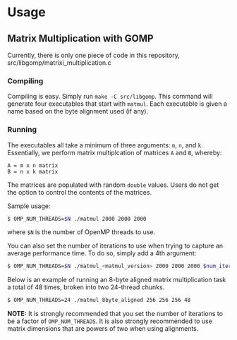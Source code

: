 # Usage

## Matrix Multiplication with GOMP

Currently, there is only one piece of code in this repository, src/libgomp/matrixi\_multiplication.c

### Compiling

Compiling is easy. Simply run `make -C src/libgomp`. This command will generate four executables that start with `matmul`. Each executable is given a name based on the byte alignment used (if any).

### Running

The executables all take a minimum of three arguments: `m`, `n`, and `k`. Essentially, we perform matrix multiplcation of matrices `A` and `B`, whereby:

```
A = m x n matrix
B = n x k matrix
```

The matrices are populated with random `double` values. Users do not get the option to control the contents of the matrices.

Sample usage:

```bash
$ OMP_NUM_THREADS=$N ./matmul 2000 2000 2000
```

where `$N` is the number of OpenMP threads to use.

You can also set the number of iterations to use when trying to capture an average performance time. To do so, simply add a 4th argument:

```bash
$ OMP_NUM_THREADS=$N ./matmul_<matmul_version> 2000 2000 2000 $num_iterations
```

Below is an example of running an 8-byte aligned matrix multiplication task a total of 48 times, broken into two 24-thread chunks.

```bash
$ OMP_NUM_THREADS=24 ./matmul_8byte_aligned 256 256 256 48
```

**NOTE:** It is strongly recommended that you set the number of iterations to be a factor of `OMP_NUM_THREADS`. It is also strongly recommended to use matrix dimensions that are powers of two when using alignments.
